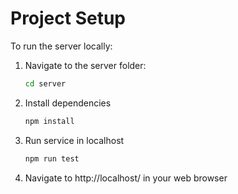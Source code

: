 # Project Setup  

To run the server locally:  

1. Navigate to the server folder:  
   ```bash
   cd server
2. Install dependencies
   ```bash
   npm install
3. Run service in localhost
   ```bash
   npm run test
4. Navigate to http://localhost/ in your web browser
